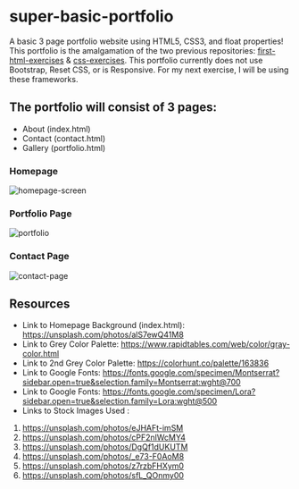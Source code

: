 # super-basic-portfolio
A basic 3 page portfolio website using HTML5, CSS3, and float properties! This portfolio is the amalgamation of the two previous repositories: [first-html-exercises](https://github.com/givemeflan/first-html-exercises) & [css-exercises](https://github.com/givemeflan/css-exercises). This portfolio currently does not use Bootstrap, Reset CSS, or is Responsive. For my next exercise, I will be using these frameworks.

## The portfolio will consist of 3 pages: 
- About (index.html)
- Contact (contact.html) 
- Gallery (portfolio.html) 

### Homepage
![homepage-screen](https://user-images.githubusercontent.com/66345751/91372253-26a18980-e7e1-11ea-84ce-f60d52d071b4.JPG)

### Portfolio Page
![portfolio](https://user-images.githubusercontent.com/66345751/92190506-672b8380-ee2f-11ea-950e-5823d2f2ff87.JPG)

### Contact Page
![contact-page](https://user-images.githubusercontent.com/66345751/91676816-09392c00-eb0f-11ea-8aec-318d680377b7.JPG)



## Resources 
- Link to Homepage Background (index.html): https://unsplash.com/photos/alS7ewQ41M8
- Link to Grey Color Palette: https://www.rapidtables.com/web/color/gray-color.html
- Link to 2nd Grey Color Palette: https://colorhunt.co/palette/163836
- Link to Google Fonts: https://fonts.google.com/specimen/Montserrat?sidebar.open=true&selection.family=Montserrat:wght@700
- Link to Google Fonts: https://fonts.google.com/specimen/Lora?sidebar.open=true&selection.family=Lora:wght@500
- Links to Stock Images Used : 
 1. https://unsplash.com/photos/eJHAFt-imSM
 2. https://unsplash.com/photos/cPF2nlWcMY4
 3. https://unsplash.com/photos/DgQf1dUKUTM
 4. https://unsplash.com/photos/_e73-F0AoM8
 5. https://unsplash.com/photos/z7rzbFHXym0
 6. https://unsplash.com/photos/sfL_QOnmy00
